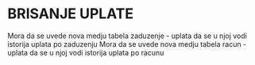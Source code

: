 # BRISANJE UPLATE

Mora da se uvede nova medju tabela zaduzenje - uplata da se u njoj vodi istorija uplata po zaduzenju
Mora da se uvede nova medju tabela racun - uplata da se u njoj vodi istorija uplata po racunu


